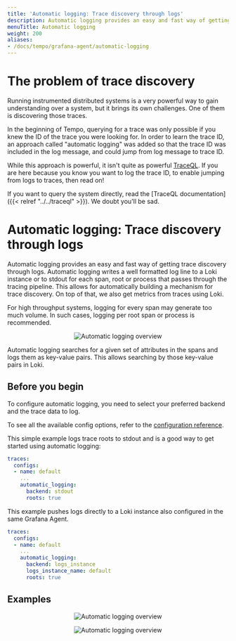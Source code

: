 ```yaml
---
title: 'Automatic logging: Trace discovery through logs'
description: Automatic logging provides an easy and fast way of getting trace discovery through logs.
menuTitle: Automatic logging
weight: 200
aliases:
- /docs/tempo/grafana-agent/automatic-logging
---
```


# The problem of trace discovery

Running instrumented distributed systems is a very powerful way to gain
understanding over a system, but it brings its own challenges. One of them is
discovering those traces.

In the beginning of Tempo, querying for a trace was only possible if you knew
the ID of the trace you were looking for.  In order to learn the trace ID, an
approach called "automatic logging" was added so that the trace ID was included
in the log message, and could jump from log message to trace ID.

While this approach is powerful, it isn't quite as powerful
[TraceQL](https://grafana.com/docs/tempo/latest/traceql).  If you are here
because you know you want to log the trace ID, to enable jumping from logs to
traces, then read on!

If you want to query the system directly, read the [TraceQL
documentation]({{< relref "../../traceql" >}}).  We doubt you'll
be sad.

# Automatic logging: Trace discovery through logs


Automatic logging provides an easy and fast way of getting trace discovery through logs.
Automatic logging writes a well formatted log line to a Loki instance or to stdout for each span, root or process that passes through the tracing pipeline.
This allows for automatically building a mechanism for trace discovery.
On top of that, we also get metrics from traces using Loki.

For high throughput systems, logging for every span may generate too much volume.
In such cases, logging per root span or process is recommended.

<p align="center"><img src="../automatic-logging.png" alt="Automatic logging overview"></p>

Automatic logging searches for a given set of attributes in the spans and logs them as key-value pairs.
This allows searching by those key-value pairs in Loki.

## Before you begin

To configure automatic logging, you need to select your preferred backend and the trace data to log.

To see all the available config options, refer to the [configuration reference](/docs/agent/latest/configuration/traces-config).

This simple example logs trace roots to stdout and is a good way to get started using automatic logging:
```yaml
traces:
  configs:
  - name: default
    ...
    automatic_logging:
      backend: stdout
      roots: true
```

This example pushes logs directly to a Loki instance also configured in the same Grafana Agent.

```yaml
traces:
  configs:
  - name: default
    ...
    automatic_logging:
      backend: logs_instance
      logs_instance_name: default
      roots: true
```

## Examples

<p align="center"><img src="../automatic-logging-example-query.png" alt="Automatic logging overview"></p>
<p align="center"><img src="../automatic-logging-example-results.png" alt="Automatic logging overview"></p>
